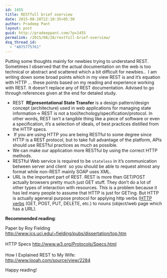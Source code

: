 ```yaml
---
id: 1455
title: RESTfull brief overview
date: 2015-08-28T22:10:35+05:30
author: Pradeep Pant
layout: post
guid: http://pradeeppant.com/?p=1455
permalink: /2015/08/28/restfull-brief-overview/
dsq_thread_id:
  - "4075775761"
---
```

<div style="text-align: left;">
  Putting some thoughts mainly for newbies trying to understand REST. Sometimes I observed that the actual documentation on the web is too technical or abstract and scattered which a bit difficult for newbies..  I am writing down some broad points which in my view REST is and it&#8217;s equation with HTTP &#8230; these points based on my reading and experience working with REST. It doesn&#8217;t replace any of REST documentation. Advised to go through references given at the end for detaled study.
</div>

<div style="text-align: left;">
</div>

<div>
</div>

<div>
  <ul>
    <li>
      REST  <strong>REpresentational State Transfer</strong> is a design pattern/design concept (architecture) used in web applications for managing state information-> REST is not a tool/techology/specification/protocol. In other words, REST isn&#8217;t a tangible thing like a piece of software or even a specification, it&#8217;s a selection of ideals, of best practices distilled from the HTTP specs.
    </li>
    <li>
       If you are using HTTP you are being RESTful to some degree since HTTP is a REST protocol, but to take full advantage of the platform, APIs should use RESTful practices as much as possible.
    </li>
    <li>
      We can make our application more RESTful by using the correct HTTP methods.
    </li>
    <li>
      RESTful Web service is required to be <code>stateless</code> in it&#8217;s communication between server and client  so you should be able to request almost any format while non-REST mainly SOAP uses XML.
    </li>
    <li>
      URL is the important part of REST. REST is more than GET/POST actually browsers pretty much just GET stuff. They don&#8217;t do a lot of other types of interaction with resources. This is a problem because it has led many people to assume that HTTP is just for GETing. But HTTP is actually ageneral purpose protocol for applying http verbs (<a href="http://www.wikiwand.com/en/HTTP_verbs">HTTP verbs</a> (GET, POST, PUT, DELETE, etc.) to nouns (object/web page which has a URL).
    </li>
  </ul>
</div>

**Recommended reading**:

Paper by Roy Fielding <span style="color: #0000ff;">http://www.ics.uci.edu/~fielding/pubs/dissertation/top.htm</span>

<span style="line-height: 24px;">HTTP Specs <span style="color: #0000ff;">http://www.w3.org/Protocols/Specs.html</span></span>

How I Explained REST to My Wife:  
<span style="color: #0000ff;">http://www.looah.com/source/view/2284</span>

Happy reading!